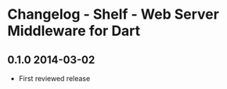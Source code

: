 # Changelog - Shelf - Web Server Middleware for Dart

## 0.1.0 2014-03-02

* First reviewed release

